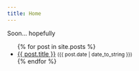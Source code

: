 ```yaml
---
title: Home
---
```


Soon... hopefully

<ul class="page-list">
{% for post in site.posts %}
<li><a href="{{ post.url }}">{{ post.title }}</a> <small>({{ post.date | date_to_string }})</small></li>
{% endfor %}
</ul>



<!--
# Hey!

I'm [Dimitri](/me), welcome on my website.

I mainly use this space to collect thoughts and ideas in the form of [notes](/notes).

You can see some [photoprojects](/projects) I'm working on.

This is what I'm doing [now](/now).

And there's also a list of the [books](/books) I read.

I wish you an excellent day!
-->
<!--
{% include image.html url="/assets/images/scottish.jpg" description="Scottish landscape" %}

{% include image.html url="/assets/images/geese.jpg" description="Geese flying out" %}
-->
